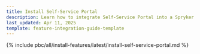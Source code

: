```yaml
---
title: Install Self-Service Portal
description: Learn how to integrate Self-Service Portal into a Spryker project
last_updated: Apr 11, 2025
template: feature-integration-guide-template
---
```


{% include pbc/all/install-features/latest/install-self-service-portal.md %} <!-- To edit, see /_includes/pbc/all/install-features/latest/install-self-service-portal.md -->
